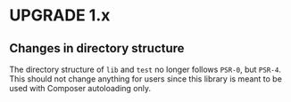 UPGRADE 1.x
===========

## Changes in directory structure

The directory structure of `lib` and `test` no longer follows `PSR-0`, but `PSR-4`.
This should not change anything for users since this library is meant to be used with Composer autoloading only.
